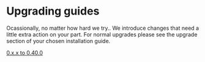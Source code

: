 # Upgrading guides

Ocassionally, no matter how hard we try.. We introduce changes that need a little extra action on your part. For normal upgrades please see the upgrade section of your chosen installation guide.


[0.x.x to 0.40.0](1.%20From%200.x.x%20to%200.40.0)